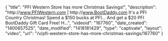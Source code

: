 {
    "title": "PFI Western Store has more Christmas Savings!",
    "description": "http:\/\/www.PFIWestern.com | http:\/\/www.BootDaddy.com It's a PFI Country Christmas! Spend a $150 bucks at PFI... And get a $20 PFI BootDaddy Gift Card Free! H...",
    "videoid": "167760",
    "date_created": "1400657525",
    "date_modified": "1418181429",
    "type": "captivate",
    "layout": "video",
    "url": "\/v\/pfi-western-store-has-more-christmas-savings\/167760"
}